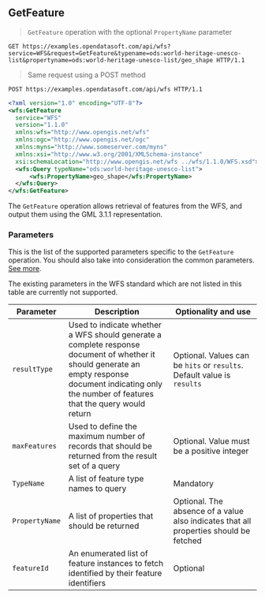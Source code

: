 ## GetFeature

> `GetFeature` operation with the optional `PropertyName` parameter

```http
GET https://examples.opendatasoft.com/api/wfs?service=WFS&request=GetFeature&typename=ods:world-heritage-unesco-list&propertyname=ods:world-heritage-unesco-list/geo_shape HTTP/1.1
```

> Same request using a POST method

```http
POST https://examples.opendatasoft.com/api/wfs HTTP/1.1
```

```xml
<?xml version="1.0" encoding="UTF-8"?>
<wfs:GetFeature
  service="WFS"
  version="1.1.0"
  xmlns:wfs="http://www.opengis.net/wfs"
  xmlns:ogc="http://www.opengis.net/ogc"
  xmlns:myns="http://www.someserver.com/myns"
  xmlns:xsi="http://www.w3.org/2001/XMLSchema-instance"
  xsi:schemaLocation="http://www.opengis.net/wfs ../wfs/1.1.0/WFS.xsd">
  <wfs:Query typeName="ods:world-heritage-unesco-list">
      <wfs:PropertyName>geo_shape</wfs:PropertyName>
  </wfs:Query>
</wfs:GetFeature>
```

The `GetFeature` operation allows retrieval of features from the WFS, and output them using the GML 3.1.1
representation.

### Parameters

This is the list of the supported parameters specific to the `GetFeature` operation. You should also take into
consideration the common parameters. [See more](#parameters).

The existing parameters in the WFS standard which are not listed in this table are currently not supported.

Parameter | Description | Optionality and use
--------- | ----------- | -------------------
`resultType` | Used to indicate whether a WFS should generate a complete response document of whether it should generate an <br> empty response document indicating only the number of features that the query would return | Optional. Values can be `hits` or `results`. Default value is `results`
`maxFeatures` | Used to define the maximum number of records that should be returned from the result set of a query | Optional. Value must be a positive integer
`TypeName` | A list of feature type names to query | Mandatory
`PropertyName` | A list of properties that should be returned | Optional. The absence of a value also indicates that all properties should be fetched
`featureId` | An enumerated list of feature instances to fetch identified by their feature identifiers | Optional
